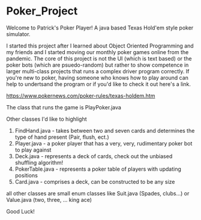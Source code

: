 # Poker_Project
Welcome to Patrick's Poker Player! A java based Texas Hold'em style poker simulator.

I started this project after I learned about Object Oriented Programming and my friends and I started moving our monthly poker games online from the pandemic.
The core of this project is not the UI (which is text based) or the poker bots (which are psuedo-random) but rather to show competence in larger multi-class projects that runs a complex driver program correctly.
If you're new to poker, having someone who knows how to play around can help to undertsand the program or if you'd like to check it out here's a link.

https://www.pokernews.com/poker-rules/texas-holdem.htm

The class that runs the game is PlayPoker.java

Other classes I'd like to highlight
1) FindHand.java - takes between two and seven cards and determines the type of hand present (Pair, flush, ect.)
2) Player.java - a poker player that has a very, very, rudimentary poker bot to play against
3) Deck.java - represents a deck of cards, check out the unbiased shuffling algorithm!
4) PokerTable.java - represents a poker table of players with updating positions
5) Card.java - comprises a deck, can be constructed to be any size

all other classes are small enum classes like Suit.java (Spades, clubs...) or Value.java (two, three, ... king ace)

Good Luck!
